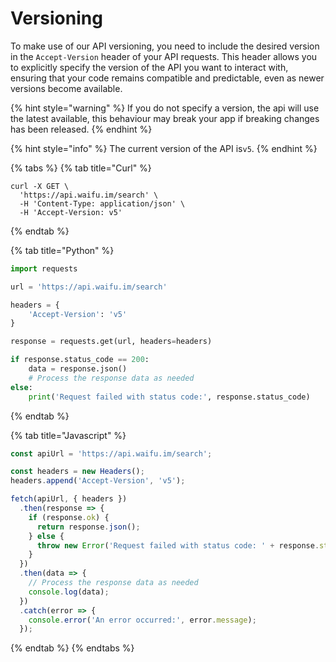# Versioning

To make use of our API versioning, you need to include the desired version in the `Accept-Version` header of your API requests. This header allows you to explicitly specify the version of the API you want to interact with, ensuring that your code remains compatible and predictable, even as newer versions become available.

{% hint style="warning" %}
If you do not specify a version, the api will use the latest available, this behaviour may break your app if breaking changes has been released.
{% endhint %}

{% hint style="info" %}
The current version of the API is`v5`.
{% endhint %}

{% tabs %}
{% tab title="Curl" %}
```
curl -X GET \
  'https://api.waifu.im/search' \
  -H 'Content-Type: application/json' \
  -H 'Accept-Version: v5'
```
{% endtab %}

{% tab title="Python" %}
```python
import requests

url = 'https://api.waifu.im/search'

headers = {
    'Accept-Version': 'v5'
}

response = requests.get(url, headers=headers)

if response.status_code == 200:
    data = response.json()
    # Process the response data as needed
else:
    print('Request failed with status code:', response.status_code)

```
{% endtab %}

{% tab title="Javascript" %}
```javascript
const apiUrl = 'https://api.waifu.im/search';

const headers = new Headers();
headers.append('Accept-Version', 'v5');

fetch(apiUrl, { headers })
  .then(response => {
    if (response.ok) {
      return response.json();
    } else {
      throw new Error('Request failed with status code: ' + response.status);
    }
  })
  .then(data => {
    // Process the response data as needed
    console.log(data);
  })
  .catch(error => {
    console.error('An error occurred:', error.message);
  });

```
{% endtab %}
{% endtabs %}
